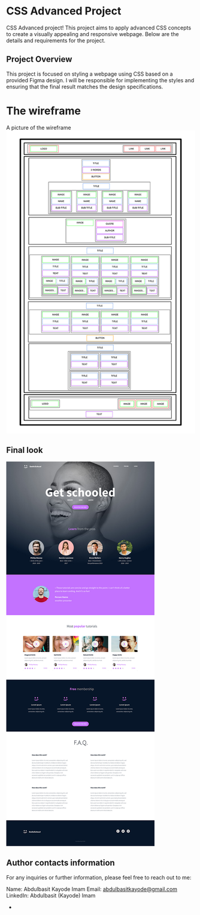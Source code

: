 # CSS Advanced Project

CSS Advanced project! This project aims to apply advanced CSS concepts to create a visually appealing and responsive webpage. Below are the details and requirements for the project.

## Project Overview

This project is focused on styling a webpage using CSS based on a provided Figma design. I will be responsible for implementing the styles and ensuring that the final result matches the design specifications.

# The wireframe
A picture of the wireframe
![Screenshot](wireframe.jpg)


## Final look
![screenshot](final.jpg)

## Author contacts information
For any inquiries or further information, please feel free to reach out to me:

Name: Abdulbasit Kayode Imam
Email: abdulbasitkayode@gmail.com
LinkedIn: Abdulbasit (Kayode) Imam

- 